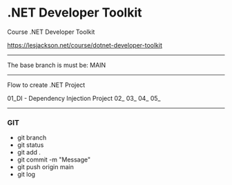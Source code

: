 # .NET Developer Toolkit
Course .NET Developer Toolkit

https://lesjackson.net/course/dotnet-developer-toolkit

---

The base branch is must be: MAIN

---

Flow to create .NET Project

01_DI - Dependency Injection Project
02_
03_
04_
05_

--- 

### GIT

- git branch
- git status
- git add .
- git commit -m "Message"
- git push origin main
- git log